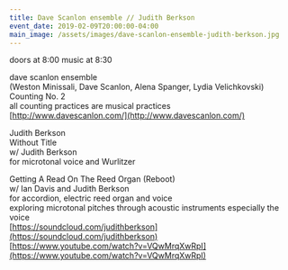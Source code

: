 ```yaml
---
title: Dave Scanlon ensemble // Judith Berkson
event_date: 2019-02-09T20:00:00-04:00
main_image: /assets/images/dave-scanlon-ensemble-judith-berkson.jpg
---
```


doors at 8:00 music at 8:30

dave scanlon ensemble<br>
(Weston Minissali, Dave Scanlon, Alena Spanger, Lydia Velichkovski)<br>
Counting No. 2<br>
all counting practices are musical practices<br>
[http://www.davescanlon.com/](http://www.davescanlon.com/)

Judith Berkson<br>
Without Title<br>
w/ Judith Berkson<br>
for microtonal voice and Wurlitzer

Getting A Read On The Reed Organ (Reboot)<br>
w/ Ian Davis and Judith Berkson<br>
for accordion, electric reed organ and voice<br>
exploring microtonal pitches through acoustic instruments especially the voice<br>
[https://soundcloud.com/judithberkson](https://soundcloud.com/judithberkson)<br>
[https://www.youtube.com/watch?v=VQwMrqXwRpI](https://www.youtube.com/watch?v=VQwMrqXwRpI)<br>
